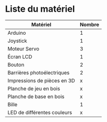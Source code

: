 # Liste du matériel

| Matériel | Nombre |
| ----------- | ----------- |
| Arduino | 1 |
| Joystick | 1 |
| Moteur Servo | 3 |
| Écran LCD | 1 |
| Bouton | 2 |
| Barrières photoélectriques | 2 |
| Impressions de pièces en 3D | x |
| Planche de jeu en bois | x |
| Planche de base en bois | x |
| Bille | 1 |
| LED de différentes couleurs | x |
